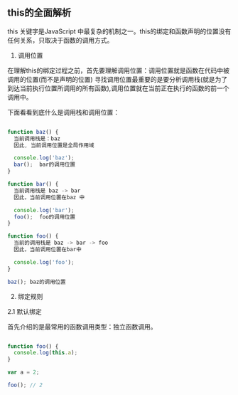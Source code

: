 ## this的全面解析 #

this 关键字是JavaScript 中最复杂的机制之一。this的绑定和函数声明的位置没有任何关系，只取决于函数的调用方式。

1. 调用位置

在理解this的绑定过程之前，首先要理解调用位置：调用位置就是函数在代码中被调用的位置(而不是声明的位置)
寻找调用位置最重要的是要分析调用栈(就是为了到达当前执行位置所调用的所有函数),调用位置就在当前正在执行的函数的前一个调用中。

下面看看到底什么是调用栈和调用位置：

```javascript

function baz() {
  当前调用栈是：baz
  因此, 当前调用位置是全局作用域

  console.log('baz');
  bar();  bar的调用位置
}

function bar() {
  当前调用栈是 baz -> bar
  因此，当前调用位置在baz 中

  console.log('bar');
  foo();  foo的调用位置
}

function foo() {
  当前的调用栈是 baz -> bar -> foo
  因此，当前调用位置在bar中

  console.log('foo');
}

baz(); baz的调用位置

```

2. 绑定规则

2.1 默认绑定

首先介绍的是最常用的函数调用类型：独立函数调用。

```javascript

function foo() {
  console.log(this.a);
}

var a = 2;

foo(); // 2

```